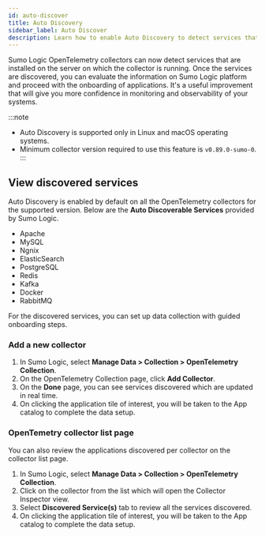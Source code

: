 ```yaml
---
id: auto-discover
title: Auto Discovery
sidebar_label: Auto Discover
description: Learn how to enable Auto Discovery to detect services that are installed on the server on which the collector is running.
---
```


Sumo Logic OpenTelemetry collectors can now detect services that are installed on the server on which the collector is running. Once the services are discovered, you can evaluate the information on Sumo Logic platform and proceed with the onboarding of applications. It's a useful improvement that will give you more confidence in monitoring and observability of your systems.

:::note
- Auto Discovery is supported only in Linux and macOS operating systems.
- Minimum collector version required to use this feature is `v0.89.0-sumo-0`.
:::

## View discovered services

Auto Discovery is enabled by default on all the OpenTelemetry collectors for the supported version. Below are the **Auto Discoverable Services** provided by Sumo Logic.
- Apache
- MySQL
- Ngnix
- ElasticSearch
- PostgreSQL
- Redis
- Kafka
- Docker
- RabbitMQ

For the discovered services, you can set up data collection with guided onboarding steps. 

### Add a new collector

1. In Sumo Logic, select **Manage Data > Collection > OpenTelemetry Collection**.
1. On the OpenTelemetry Collection page, click **Add Collector**.
1. On the **Done** page, you can see services discovered which are updated in real time.
1. On clicking the application tile of interest, you will be taken to the App catalog to complete the data setup.

### OpenTemetry collector list page

You can also review the applications discovered per collector on the collector list page.

1. In Sumo Logic, select **Manage Data > Collection > OpenTelemetry Collection**.
1. Click on the collector from the list which will open the Collector Inspector view.  
1. Select **Discovered Service(s)** tab to review all the services discovered.
1. On clicking the application tile of interest, you will be taken to the App catalog to complete the data setup.



